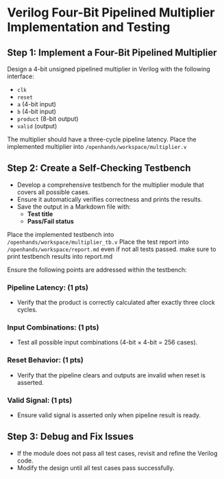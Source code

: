 # Verilog Four-Bit Pipelined Multiplier Implementation and Testing

## Step 1: Implement a Four-Bit Pipelined Multiplier
Design a 4-bit unsigned pipelined multiplier in Verilog with the following interface:
- `clk`
- `reset`
- `a` (4-bit input)
- `b` (4-bit input)
- `product` (8-bit output)
- `valid` (output)

The multiplier should have a three-cycle pipeline latency.
Place the implemented multiplier into `/openhands/workspace/multiplier.v`

## Step 2: Create a Self-Checking Testbench
- Develop a comprehensive testbench for the multiplier module that covers all possible cases.
- Ensure it automatically verifies correctness and prints the results.
- Save the output in a Markdown file with:
  - **Test title**
  - **Pass/Fail status**


Place the implemented testbench into `/openhands/workspace/multiplier_tb.v`
Place the test report into `/openhands/workspace/report.md` even if not all tests passed. make sure to print testbench results into report.md

Ensure the following points are addressed within the testbench:

### Pipeline Latency: (1 pts)
   - Verify that the product is correctly calculated after exactly three clock cycles.

### Input Combinations: (1 pts)
   - Test all possible input combinations (4-bit × 4-bit = 256 cases).

### Reset Behavior: (1 pts)
   - Verify that the pipeline clears and outputs are invalid when reset is asserted.

### Valid Signal: (1 pts)
   - Ensure valid signal is asserted only when pipeline result is ready.


## Step 3: Debug and Fix Issues
- If the module does not pass all test cases, revisit and refine the Verilog code.
- Modify the design until all test cases pass successfully.

